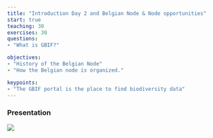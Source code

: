 ```yaml
---
title: "Introduction Day 2 and Belgian Node & Node opportunities"
start: true
teaching: 30
exercises: 30
questions:
- "What is GBIF?"

objectives:
- "History of the Belgian Node"
- "How the Belgian node is organized."

keypoints:
- "The GBIF portal is the place to find biodiversity data"
---
```


### Presentation

<a href="https://docs.google.com/presentation/d/1M9VWVUgmBFdlk7ZQkA-sO3qxkoTTx6fKzV-jZNzEF9Y/edit?usp=sharing">
    <img src="{{ '/assets/img/gbif_belgium.PNG' | relative_url }}">
  </a>

